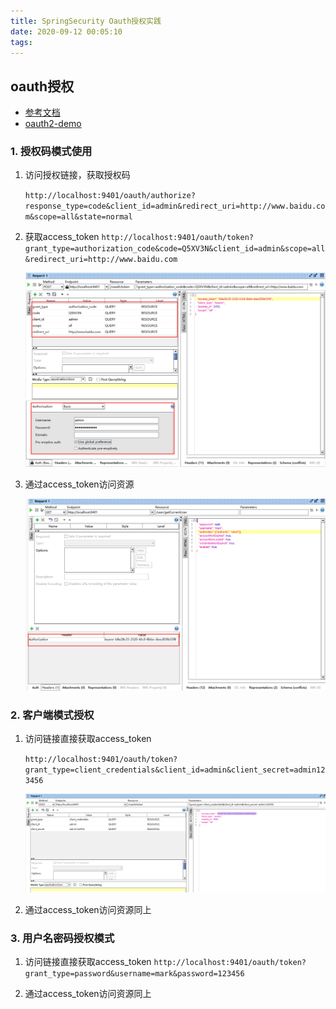 ```yaml
---
title: SpringSecurity Oauth授权实践
date: 2020-09-12 00:05:10
tags: 
---
```

## oauth授权
- [参考文档](http://javajgs.com/archives/1479)
- [oauth2-demo](https://github.com/lexburner/oauth2-demo)


### 1. 授权码模式使用
1. 访问授权链接，获取授权码

    `http://localhost:9401/oauth/authorize?response_type=code&client_id=admin&redirect_uri=http://www.baidu.com&scope=all&state=normal`
2. 获取access_token
    `http://localhost:9401/oauth/token?grant_type=authorization_code&code=Q5XV3N&client_id=admin&scope=all&redirect_uri=http://www.baidu.com`

    ![](../../images/springSecurity%20oauth2_1.png)

3. 通过access_token访问资源

    ![](../../images/springSecurity%20oauth2_2.png)

### 2. 客户端模式授权
1. 访问链接直接获取access_token

    `http://localhost:9401/oauth/token?grant_type=client_credentials&client_id=admin&client_secret=admin123456`
    
    ![](../../images/springSecurity_oauth2_client.png)

2. 通过access_token访问资源同上


### 3. 用户名密码授权模式
1. 访问链接直接获取access_token
    `http://localhost:9401/oauth/token?grant_type=password&username=mark&password=123456`

2. 通过access_token访问资源同上



